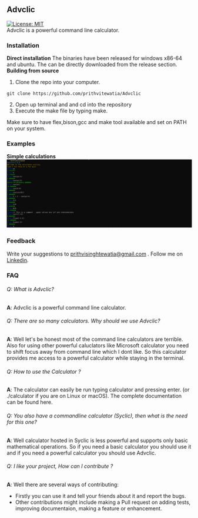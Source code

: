 ## Advclic
[![License: MIT](https://img.shields.io/badge/License-MIT-yellow.svg)](https://opensource.org/licenses/MIT)  
Advclic is a powerful command line calculator.  

### Installation
**Direct installation**
The binaries have been released for windows x86-64 and ubuntu. The can be directly downloaded from the release section.
**Building from source**
1. Clone the repo into your computer.
```
git clone https://github.com/prithvitewatia/Advclic
```
2. Open up terminal and and cd into the repository
3. Execute the make file by typing make.

Make sure to have flex,bison,gcc and make tool available and set on PATH on your system.  
### Examples

**Simple calculations**
![Simple calculations](https://github.com/prithvitewatia/Advclic/blob/main/doc_imgs/Advclic_ex2.png)

### Feedback

Write your suggestions to prithvisinghtewatia@gmail.com .
Follow me on [Linkedin](https://www.linkedin.com/in/prithvi-singh-tewatia-0161b5171/).

### FAQ
###### Q: What is Advclic?  
**A**: Advclic is a powerful command line calculator.  

###### Q: There are so many calculators. Why should we use Advclic?  
**A**: Well let's be honest most of the command line calculators are terrible.
Also for using other powerful caluclators like Microsoft calculator you need to
shift focus away from command line which I dont like. So this calculator provides 
me access to a powerful calculator while staying in the terminal.

###### Q: How to use the Calculator ?
**A**: The calculator can easily be run typing calculator and pressing enter.
(or ./calculator if you are on Linux or macOS). The complete documentation can be
found here.

###### Q: You also have a commandline calculator (Syclic), then what is the need for this one?
**A**: Well calculator hosted in Syclic is less powerful and supports only basic mathematical operations.
So if you need a basic calculator you should use it and if you need a powerful calculator you should use Advclic.

###### Q: I like your project, How can I contribute ?
**A**: Well there are several ways of contributing:
- Firstly you can use it and tell your friends about it and report the bugs.
- Other contributions might include making a Pull request on adding tests, improving documentaion,
  making a feature or enhancement.
